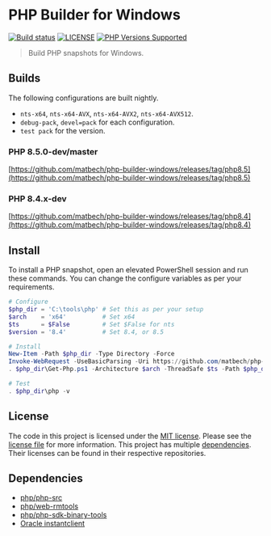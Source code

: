 # PHP Builder for Windows

<a href="https://github.com/matbech/php-builder-windows" title="PHP Builder Windows"><img alt="Build status" src="https://github.com/matbech/php-builder-windows/workflows/Build%20PHP%20master/badge.svg"></a>
<a href="https://github.com/matbech/php-builder-windows/blob/main/LICENSE" title="license"><img alt="LICENSE" src="https://img.shields.io/badge/license-MIT-428f7e.svg"></a>
<a href="https://github.com/matbech/php-builder-windows#Builds" title="builds"><img alt="PHP Versions Supported" src="https://img.shields.io/badge/php-%3E%3D%208.0-8892BF.svg"></a>

> Build PHP snapshots for Windows.

## Builds

The following configurations are built nightly.

- `nts-x64`, `nts-x64-AVX`, `nts-x64-AVX2`, `nts-x64-AVX512`.
- `debug-pack`, `devel=pack` for each configuration.
- `test pack` for the version.

### PHP 8.5.0-dev/master
[https://github.com/matbech/php-builder-windows/releases/tag/php8.5](https://github.com/matbech/php-builder-windows/releases/tag/php8.5)

### PHP 8.4.x-dev
[https://github.com/matbech/php-builder-windows/releases/tag/php8.4](https://github.com/matbech/php-builder-windows/releases/tag/php8.4)

## Install

To install a PHP snapshot, open an elevated PowerShell session and run these commands. You can change the configure variables as per your requirements.

```ps1
# Configure
$php_dir = 'C:\tools\php' # Set this as per your setup
$arch    = 'x64'          # Set x64
$ts      = $False         # Set $False for nts
$version = '8.4'          # Set 8.4, or 8.5

# Install
New-Item -Path $php_dir -Type Directory -Force
Invoke-WebRequest -UseBasicParsing -Uri https://github.com/matbech/php-builder-windows/releases/latest/download/Get-Php.ps1 -OutFile $php_dir\Get-Php.ps1
. $php_dir\Get-Php.ps1 -Architecture $arch -ThreadSafe $ts -Path $php_dir -Version $version

# Test
. $php_dir\php -v
```

## License

The code in this project is licensed under the [MIT license](http://choosealicense.com/licenses/mit/).
Please see the [license file](LICENSE) for more information. This project has multiple [dependencies](#dependencies "Dependencies for this project"). Their licenses can be found in their respective repositories.

## Dependencies

- [php/php-src](https://github.com/php/php-src)
- [php/web-rmtools](https://github.com/php/web-rmtools)
- [php/php-sdk-binary-tools](https://github.com/php/php-sdk-binary-tools)
- [Oracle instantclient](https://www.oracle.com/downloads/licenses/instant-client-lic.html)
